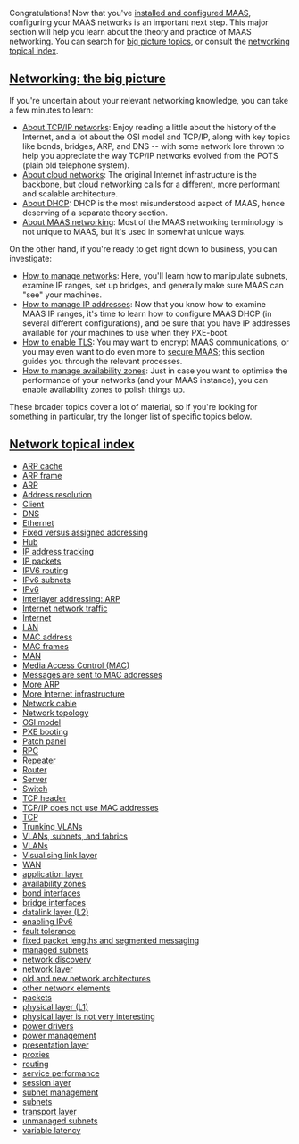 <!-- "How to configure MAAS networking" -->
Congratulations!  Now that you've [installed and configured MAAS](/t/how-to-install-maas/5128), configuring your MAAS networks is an important next step.  This major section will help you learn about the theory and practice of MAAS networking.  You can search for [big picture topics](#heading--networking-the-big-picture), or consult the [networking topical index](#heading--networking-specific-topics).

<a href="#heading--networking-the-big-picture"><h2 id="heading--networking-the-big-picture">Networking: the big picture</h2></a>

If you're uncertain about your relevant networking knowledge, you can take a few minutes to learn:

- [About TCP/IP networks](/t/about-tcp-ip-networks/5806): Enjoy reading a little about the history of the Internet, and a lot about the OSI model and TCP/IP, along with key topics like bonds, bridges, ARP, and DNS -- with some network lore thrown to help you appreciate the way TCP/IP networks evolved from the POTS (plain old telephone system).
- [About cloud networks](/t/about-cloud-networks/5808): The original Internet infrastructure is the backbone, but cloud networking calls for a different, more performant and scalable architecture.
- [About DHCP](/t/about-dhcp/5807): DHCP is the most misunderstood aspect of MAAS, hence deserving of a separate theory section.
- [About MAAS networking](/t/about-maas-networking/5084): Most of the MAAS networking terminology is not unique to MAAS, but it's used in somewhat unique ways.

On the other hand, if you're ready to get right down to business, you can investigate:

- [How to manage networks](/t/how-to-manage-networks/5164): Here, you'll learn how to manipulate subnets, examine IP ranges, set up bridges, and generally make sure MAAS can "see" your machines.
- [How to manage IP addresses](/t/how-to-manage-networks/5164): Now that you know how to examine MAAS IP ranges, it's time to learn how to configure MAAS DHCP (in several different configurations), and be sure that you have IP addresses available for your machines to use when they PXE-boot.
- [How to enable TLS](/t/how-to-enable-tls-encryption/5116): You may want to encrypt MAAS communications, or you may even want to do even more to [secure MAAS](/t/how-to-secure-maas/5196); this section guides you through the relevant processes.
- [How to manage availability zones](/t/how-to-manage-availability-zones/5152): Just in case you want to optimise the performance of your networks (and your MAAS instance), you can enable availability zones to polish things up.

These broader topics cover a lot of material, so if you're looking for something in particular, try the longer list of specific topics below.

<a href="#heading--networking-specific-topics"><h2 id="heading--networking-specific-topics">Network topical index</h2></a>

- [ARP cache](/t/about-tcp-ip-networks/5806#heading--about-the-arp-cache)
- [ARP frame](/t/about-tcp-ip-networks/5806#heading--about-the-arp-frame)
- [ARP](/t/about-tcp-ip-networks/5806#heading--about-arp)
- [Address resolution](/t/about-tcp-ip-networks/5806#heading--address-resolution)
- [Client](/t/about-tcp-ip-networks/5806#heading--client)
- [DNS](/t/about-tcp-ip-networks/5806#heading--about-dns)
- [Ethernet](/t/about-tcp-ip-networks/5806#heading--about-ethernet)
- [Fixed versus assigned addressing](/t/about-tcp-ip-networks/5806#heading--fixed-versus-assigned-addressing)
- [Hub](/t/about-tcp-ip-networks/5806#heading--hub)
- [IP address tracking](/t/about-networking/5084#heading--about-ip-address-tracking)
- [IP packets](/t/about-tcp-ip-networks/5806#heading--about-ip-packets)
- [IPV6 routing](/t/about-networking/5084#heading--about-ipv6-routing)
- [IPv6 subnets](/t/about-networking/5084#heading--about-ipv6-subnets)
- [IPv6](/t/about-networking/5084#heading--about-ipv6)
- [Interlayer addressing: ARP](/t/about-tcp-ip-networks/5806#heading--arp)
- [Internet network traffic](/t/about-tcp-ip-networks/5806#heading--about-network-traffic)
- [Internet](/t/about-tcp-ip-networks/5806#heading--about-the-internet)
- [LAN](/t/about-tcp-ip-networks/5806#heading--lan)
- [MAC address](/t/about-tcp-ip-networks/5806#heading--mac-address)
- [MAC frames](/t/about-tcp-ip-networks/5806#heading--about-frames)
- [MAN](/t/about-tcp-ip-networks/5806#heading--MAN)
- [Media Access Control (MAC)](/t/about-tcp-ip-networks/5806#heading--about-media-access-control)
- [Messages are sent to MAC addresses](/t/about-tcp-ip-networks/5806#heading--messages-sent-to-mac-addresses)
- [More ARP](/t/about-tcp-ip-networks/5806#heading--more-about-arp)
- [More Internet infrastructure](/t/about-tcp-ip-networks/5806#heading--internet-infrastructure)
- [Network cable](/t/about-tcp-ip-networks/5806#heading--network-cable)
- [Network topology](/t/about-tcp-ip-networks/5806#heading--network-topology)
- [OSI model](/t/about-tcp-ip-networks/5806#heading--about-the-osi-model)
- [PXE booting](/t/about-networking/5084#heading--about-pxe-booting)
- [Patch panel](/t/about-tcp-ip-networks/5806#heading--patch-panel)
- [RPC](/t/about-networking/5084#heading--about-rpc)
- [Repeater](/t/about-tcp-ip-networks/5806#heading--repeater)
- [Router](/t/about-tcp-ip-networks/5806#heading--router)
- [Server](/t/about-tcp-ip-networks/5806#heading--server)
- [Switch](/t/about-tcp-ip-networks/5806#heading--switch)
- [TCP header](/t/about-tcp-ip-networks/5806#heading--about-the-tcp-header)
- [TCP/IP does not use MAC addresses](/t/about-tcp-ip-networks/5806#heading--tcp-ip-does-not-use-mac-addresses)
- [TCP](/t/about-tcp-ip-networks/5806#heading--about-tcp)
- [Trunking VLANs](/t/about-tcp-ip-networks/5806#heading--about-trunking-vlans)
- [VLANs, subnets, and fabrics](/t/about-tcp-ip-networks/5806#heading--about-vlans-subnets-and-fabrics)
- [VLANs](/t/about-networking/5084#heading--vlans)
- [Visualising link layer](/t/about-tcp-ip-networks/5806#heading--visualising-the-link-layer)
- [WAN](/t/about-tcp-ip-networks/5806#heading--WAN)
- [application layer](/t/about-tcp-ip-networks/5806#heading--about-the-application-layer)
- [availability zones](/t/about-networking/5084#heading--about-availability-zones)
- [bond interfaces](/t/about-tcp-ip-networks/5806#heading--about-bond-interfaces)
- [bridge interfaces](/t/about-tcp-ip-networks/5806#heading--about-bridge-interfaces)
- [datalink layer (L2)](/t/about-tcp-ip-networks/5806#heading--about-the-datalink-layer)
- [enabling IPv6](/t/about-networking/5084#heading--about-enabling-ipv6)
- [fault tolerance](/t/about-networking/5084#heading--fault-tolerance)
- [fixed packet lengths and segmented messaging](/t/about-tcp-ip-networks/5806#heading--about-fixed-packet-lengths)
- [managed subnets](/t/about-networking/5084#heading--about-managed-subnets)
- [network discovery](/t/about-networking/5084#heading--about-network-discovery)
- [network layer](/t/about-tcp-ip-networks/5806#heading--about-the-network-layer)
- [old and new network architectures](/t/about-cloud-networks/5808#heading--clos-architecture)
- [other network elements](/t/about-tcp-ip-networks/5806#heading--other-network-elements)
- [packets](/t/about-tcp-ip-networks/5806#heading--about-packets)
- [physical layer (L1)](/t/about-tcp-ip-networks/5806#heading--about-the-physical-layer)
- [physical layer is not very interesting](/t/about-tcp-ip-networks/5806#heading--physical-layer-uninteresting)
- [power drivers](/t/about-networking/5084#heading--about-power-drivers)
- [power management](/t/about-networking/5084#heading--power-management)
- [presentation layer](/t/about-tcp-ip-networks/5806#heading--about-the-presentation-layer)
- [proxies](/t/about-networking/5084#heading--about-proxies)
- [routing](/t/about-tcp-ip-networks/5806#heading--about-routing)
- [service performance](/t/about-networking/5084#heading--service-performance)
- [session layer](/t/about-tcp-ip-networks/5806#heading--about-the-session-layer)
- [subnet management](/t/about-networking/5084#heading--about-subnet-management)
- [subnets](/t/about-networking/5084#heading--subnets)
- [transport layer](/t/about-tcp-ip-networks/5806#heading--about-the-transport-layer)
- [unmanaged subnets](/t/about-networking/5084#heading--about-unmanaged-subnets)
- [variable latency](/t/about-tcp-ip-networks/5806#heading--about-variable-latency)